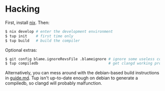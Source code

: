 # Hacking

First, install [nix](https://nixos.org/). Then:

```sh
$ nix develop # enter the development environment
$ tup init    # first time only
$ tup build   # build the compiler
```

Optional extras:

```sh
$ git config blame.ignoreRevsFile .blameignore # ignore some useless commits
$ tup compiledb                                # get clangd working properly
```

Alternatively, you can mess around with the debian-based build instructions in
[guide.md](docs/guide.md). Tup isn't up-to-date enough on debian to generate a
compiledb, so clangd will probably malfunction.
